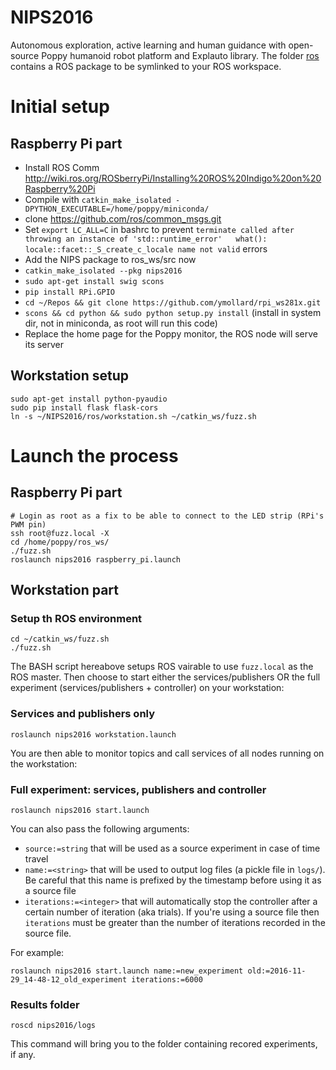 # NIPS2016
Autonomous exploration, active learning and human guidance with open-source Poppy humanoid robot platform and Explauto library.
The folder [ros](ros) contains a ROS package to be symlinked to your ROS workspace.

# Initial setup
## Raspberry Pi part
  - Install ROS Comm http://wiki.ros.org/ROSberryPi/Installing%20ROS%20Indigo%20on%20Raspberry%20Pi
  - Compile with `catkin_make_isolated -DPYTHON_EXECUTABLE=/home/poppy/miniconda/` 
  - clone https://github.com/ros/common_msgs.git
  - Set `export LC_ALL=C` in bashrc to prevent `terminate called after throwing an instance of 'std::runtime_error'   what():  locale::facet::_S_create_c_locale name not valid` errors 
  - Add the NIPS package to ros_ws/src now
  -  `catkin_make_isolated --pkg nips2016` 
  - `sudo apt-get install swig scons`
  - `pip install RPi.GPIO`
  - `cd ~/Repos && git clone https://github.com/ymollard/rpi_ws281x.git`
  - `scons && cd python && sudo python setup.py install`  (install in system dir, not in miniconda, as root will run this code)
  - Replace the home page for the Poppy monitor, the ROS node will serve its server


## Workstation setup
```
sudo apt-get install python-pyaudio
sudo pip install flask flask-cors
ln -s ~/NIPS2016/ros/workstation.sh ~/catkin_ws/fuzz.sh
```

# Launch the process
## Raspberry Pi part
```
# Login as root as a fix to be able to connect to the LED strip (RPi's PWM pin)
ssh root@fuzz.local -X
cd /home/poppy/ros_ws/
./fuzz.sh
roslaunch nips2016 raspberry_pi.launch
```

## Workstation part
### Setup th ROS environment
```
cd ~/catkin_ws/fuzz.sh
./fuzz.sh
```
The BASH script hereabove setups ROS vairable to use `fuzz.local` as the ROS master.
Then choose to start either the services/publishers OR the full experiment (services/publishers + controller) on your workstation:

### Services and publishers only
```
roslaunch nips2016 workstation.launch
```
You are then able to monitor topics and call services of all nodes running on the workstation:

### Full experiment: services, publishers and controller
```
roslaunch nips2016 start.launch
```
You can also pass the following arguments:
 - `source:=string` that will be used as a source experiment in case of time travel
 - `name:=<string>` that will be used to output log files (a pickle file in `logs/`). Be careful that this name is prefixed by the timestamp before using it as a source file
 - `iterations:=<integer>` that will automatically stop the controller after a certain number of iteration (aka trials). If you're using a source file then `iterations` must be greater than the number of iterations recorded in the source file.
 
 For example:
```
roslaunch nips2016 start.launch name:=new_experiment old:=2016-11-29_14-48-12_old_experiment iterations:=6000
```
### Results folder
```
roscd nips2016/logs
```
This command will bring you to the folder containing recored experiments, if any.
